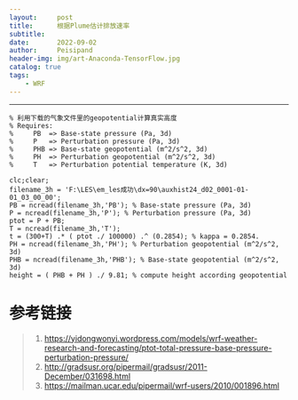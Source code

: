 ```yaml
---
layout:     post
title:      根据Plume估计排放速率
subtitle:   
date:       2022-09-02
author:     Peisipand
header-img: img/art-Anaconda-TensorFlow.jpg
catalog: true
tags:
    - WRF
---
```







---

    % 利用下载的气象文件里的geopotential计算真实高度
    % Requires:
    %     PB  => Base-state pressure (Pa, 3d)
    %     P   => Perturbation pressure (Pa, 3d)
    %     PHB => Base-state geopotential (m^2/s^2, 3d)
    %     PH  => Perturbation geopotential (m^2/s^2, 3d)
    %     T   => Perturbation potential temperature (K, 3d)
    
    clc;clear;
    filename_3h = 'F:\LES\em_les成功\dx=90\auxhist24_d02_0001-01-01_03_00_00';
    PB = ncread(filename_3h,'PB'); % Base-state pressure (Pa, 3d)
    P = ncread(filename_3h,'P'); % Perturbation pressure (Pa, 3d)
    ptot = P + PB;
    T = ncread(filename_3h,'T');
    t = (300+T) .* ( ptot ./ 100000) .^ (0.2854); % kappa = 0.2854.
    PH = ncread(filename_3h,'PH'); % Perturbation geopotential (m^2/s^2, 3d)
    PHB = ncread(filename_3h,'PHB'); % Base-state geopotential (m^2/s^2, 3d)
    height = ( PHB + PH ) ./ 9.81; % compute height according geopotential




# 参考链接

> 1. https://yidongwonyi.wordpress.com/models/wrf-weather-research-and-forecasting/ptot-total-pressure-base-pressure-perturbation-pressure/
> 2. http://gradsusr.org/pipermail/gradsusr/2011-December/031698.html
> 3. https://mailman.ucar.edu/pipermail/wrf-users/2010/001896.html